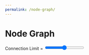 ```yaml
---
permalink: /node-graph/
---
```


# Node Graph

<form action="">
    <label for="connectionlimit">Connection Limit = <span id="connectionlimit-value"></span></label>
    <input type="range" id="connectionlimit" name="connectionlimit" min=0 max=100 step=1>
</form>

<script type="text/javascript" src="https://d3js.org/d3.v6.min.js"></script>
<link type="text/css" rel="stylesheet" href="./node.css" media="screen" />
<script type="text/javascript" src="./node.js"></script>
